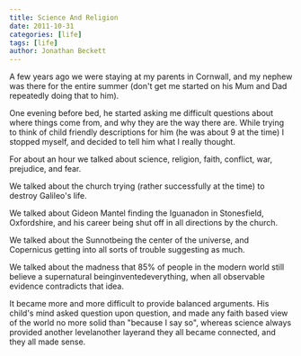 ```yaml
---
title: Science And Religion
date: 2011-10-31
categories: [life]
tags: [life]
author: Jonathan Beckett
---
```


A few years ago we were staying at my parents in Cornwall, and my nephew was there for the entire summer (don't get me started on his Mum and Dad repeatedly doing that to him).

One evening before bed, he started asking me difficult questions about where things come from, and why they are the way there are. While trying to think of child friendly descriptions for him (he was about 9 at the time) I stopped myself, and decided to tell him what I really thought.

For about an hour we talked about science, religion, faith, conflict, war, prejudice, and fear.

We talked about the church trying (rather successfully at the time) to destroy Galileo's life.

We talked about Gideon Mantel finding the Iguanadon in Stonesfield, Oxfordshire, and his career being shut off in all directions by the church.

We talked about the Sunnotbeing the center of the universe, and Copernicus getting into all sorts of trouble suggesting as much.

We talked about the madness that 85% of people in the modern world still believe a supernatural beinginventedeverything, when all observable evidence contradicts that idea.

It became more and more difficult to provide balanced arguments. His child's mind asked question upon question, and made any faith based view of the world no more solid than "because I say so", whereas science always provided another levelanother layerand they all became connected, and they all made sense.